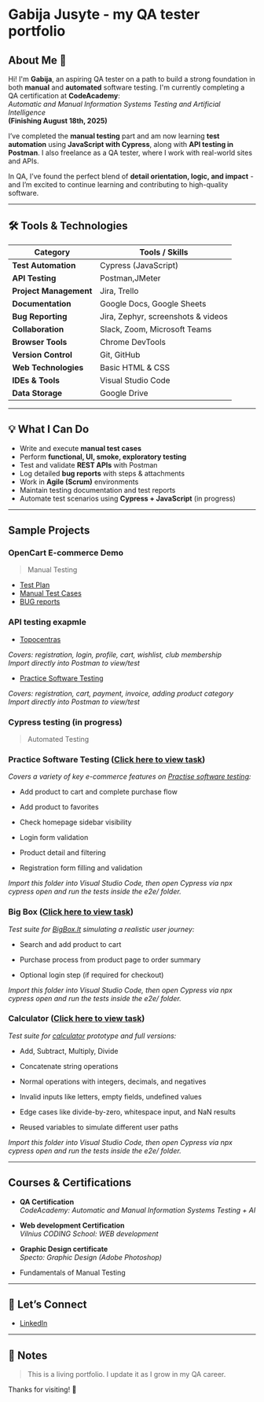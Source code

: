 # Gabija Jusyte - my QA tester portfolio

## About Me 👋

Hi! I'm **Gabija**, an aspiring QA tester on a path to build a strong foundation in both **manual** and **automated** software testing. I'm currently completing a QA certification at **CodeAcademy**:  
_Automatic and Manual Information Systems Testing and Artificial Intelligence_  
**(Finishing August 18th, 2025)**

I’ve completed the **manual testing** part and am now learning **test automation** using **JavaScript with Cypress**, along with **API testing in Postman**. I also freelance as a QA tester, where I work with real-world sites and APIs.

In QA, I’ve found the perfect blend of **detail orientation, logic, and impact** - and I’m excited to continue learning and contributing to high-quality software.

---

## 🛠️ Tools & Technologies

| Category              | Tools / Skills                                                               |
|-----------------------|------------------------------------------------------------------------------|
| **Test Automation**   | Cypress (JavaScript)                                                         |
| **API Testing**       | Postman,JMeter                                                               |
| **Project Management**| Jira, Trello                                                                 |
| **Documentation**     | Google Docs, Google Sheets                                                   |
| **Bug Reporting**     | Jira, Zephyr, screenshots & videos                                           |
| **Collaboration**     | Slack, Zoom, Microsoft Teams                                                 |
| **Browser Tools**     | Chrome DevTools                                                              |
| **Version Control**   | Git, GitHub                                                                  |
| **Web Technologies**  | Basic HTML & CSS                                                             |
| **IDEs & Tools**      | Visual Studio Code                                                           |
| **Data Storage**      | Google Drive                                                                 |


---

## 💡 What I Can Do

- Write and execute **manual test cases**
- Perform **functional, UI, smoke, exploratory testing**
- Test and validate **REST APIs** with Postman
- Log detailed **bug reports** with steps & attachments
- Work in **Agile (Scrum)** environments
- Maintain testing documentation and test reports
- Automate test scenarios using **Cypress + JavaScript** (in progress)

---

## Sample Projects

### OpenCart E-commerce Demo
> Manual Testing

- [Test Plan](https://docs.google.com/document/d/1aDmN6flr0ZWoU_ppdH5lweQguLdr4Sjk69Qf_xN5UWI/edit?tab=t.0)
- [Manual Test Cases](https://docs.google.com/spreadsheets/d/1_NuMW94xewG4vqqWIeUQpj0Dof7u8tEgr21y5lCfJJs/edit?gid=0#gid=0)
- [BUG reports](https://docs.google.com/spreadsheets/d/1UhUFctiYEJOyToYe6ark-CiW9nRW3vex6XK_5jjO5jE/edit?gid=0#gid=0)

  
### API testing exapmle

- [Topocentras](https://github.com/6abija/qa-portfolio/blob/6abija-practicesoftwaretesting/topocentras-api.postman_collection.json)
  
_Covers: registration, login, profile, cart, wishlist, club membership  
Import directly into Postman to view/test_

- [Practice Software Testing](https://github.com/6abija/qa-portfolio/blob/6abija-practicesoftwaretesting/topocentras-api.postman_collection.json)

_Covers: registration, cart, payment, invoice, adding product category  
Import directly into Postman to view/test_

### Cypress testing (in progress)
> Automated Testing

### Practice Software Testing ([Click here to view task](https://drive.google.com/drive/u/0/folders/1mnv63BVbaEPCWjSEW7j3giR-NYUi8853))

_Covers a variety of key e-commerce features on [Practise software testing](https://practicesoftwaretesting.com):_

- Add product to cart and complete purchase flow

- Add product to favorites

- Check homepage sidebar visibility

- Login form validation

- Product detail and filtering

- Registration form filling and validation

_Import this folder into Visual Studio Code, then open Cypress via npx cypress open and run the tests inside the e2e/ folder._


### Big Box ([Click here to view task](https://drive.google.com/drive/u/0/folders/15I_xhiUEqkZzCMXkeprk0wU4avO3S6pC))

_Test suite for [BigBox.lt](https://bigbox.lt) simulating a realistic user journey:_

- Search and add product to cart
  
- Purchase process from product page to order summary
  
- Optional login step (if required for checkout)
  
_Import this folder into Visual Studio Code, then open Cypress via npx cypress open and run the tests inside the e2e/ folder._

### Calculator ([Click here to view task](https://drive.google.com/drive/u/0/folders/1S5hCIijqxl3onGhBEdK-aKFcWCxTfMDn))

_Test suite for [calculator](https://testsheepnz.github.io/BasicCalculator) prototype and full versions:_

- Add, Subtract, Multiply, Divide

- Concatenate string operations

- Normal operations with integers, decimals, and negatives

- Invalid inputs like letters, empty fields, undefined values

- Edge cases like divide-by-zero, whitespace input, and NaN results

- Reused variables to simulate different user paths

_Import this folder into Visual Studio Code, then open Cypress via npx cypress open and run the tests inside the e2e/ folder._

---

## Courses & Certifications

- **QA Certification**  
  _CodeAcademy: Automatic and Manual Information Systems Testing + AI_
  
- **Web development Certification**  
  _Vilnius CODING School: WEB development_

- **Graphic Design certificate**  
  _Specto: Graphic Design (Adobe Photoshop)_
  
- Fundamentals of Manual Testing

---

## 🤝 Let’s Connect

- [LinkedIn](https://www.linkedin.com/in/gabija-jusyte/) 
 

---

## 📌 Notes

> This is a living portfolio. I update it as I grow in my QA career.

Thanks for visiting! 🚀

